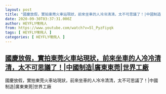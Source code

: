 ```yaml
---
layout: post
title: "國慶放假，實拍東莞火車站現狀，前來坐車的人冷冷清清，太不可思議了！|中國制造|廣東東莞|世界工廠"
date: 2020-09-30T03:37:31.000Z
author: HEYFLY嘿飛人
from: https://www.youtube.com/watch?v=5l_PyzFiyqk
tags: [ HEYFLY嘿飛人 ]
categories: [ HEYFLY嘿飛人 ]
---
```

<!--1601437051000-->
[國慶放假，實拍東莞火車站現狀，前來坐車的人冷冷清清，太不可思議了！|中國制造|廣東東莞|世界工廠](https://www.youtube.com/watch?v=5l_PyzFiyqk)
------

<div>
國慶放假，實拍東莞火車站現狀，前來坐車的人冷冷清清，太不可思議了！|中國制造|廣東東莞|世界工廠
</div>
